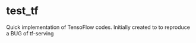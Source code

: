 # test_tf
Quick implementation of  TensoFlow codes. Initially created to to reproduce a BUG of tf-serving 
